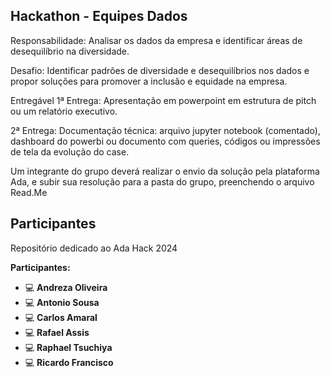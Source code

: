 ## Hackathon - Equipes Dados
Responsabilidade: Analisar os dados da empresa e identificar áreas de desequilíbrio na diversidade.

Desafio: Identificar padrões de diversidade e desequilíbrios nos dados e propor soluções para promover a inclusão e equidade na empresa.

Entregável 1ª Entrega: Apresentação em powerpoint em estrutura de pitch ou um relatório executivo.

2ª Entrega: Documentação técnica: arquivo jupyter notebook (comentado), dashboard do powerbi ou documento com queries, códigos ou impressões de tela da evolução do case.

Um integrante do grupo deverá realizar o envio da solução pela plataforma Ada, e subir sua resolução para a pasta do grupo, preenchendo o arquivo Read.Me


## Participantes
Repositório dedicado ao Ada Hack 2024

**Participantes:** 

- <i class="fa fa-computer" aria-hidden="true"></i>:computer:
**Andreza Oliveira**
- <i class="fa fa-computer" aria-hidden="true"></i>:computer:
**Antonio Sousa**
- <i class="fa fa-computer" aria-hidden="true"></i>:computer:
**Carlos Amaral**
- <i class="fa fa-computer" aria-hidden="true"></i>:computer:
**Rafael Assis**
- <i class="fa fa-computer" aria-hidden="true"></i>:computer:
**Raphael Tsuchiya**
- <i class="fa fa-computer" aria-hidden="true"></i>:computer:
**Ricardo Francisco**







  
